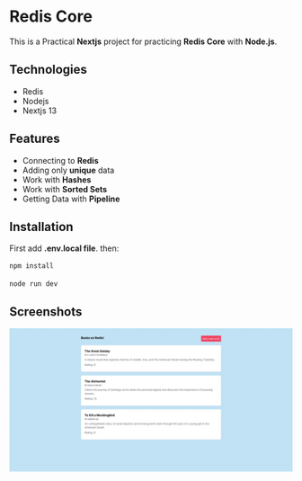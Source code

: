 # Redis Core

This is a Practical **Nextjs** project for practicing **Redis Core** with **Node.js**.

## Technologies

- Redis
- Nodejs
- Nextjs 13

## Features

- Connecting to **Redis**
- Adding only **unique** data
- Work with **Hashes**
- Work with **Sorted Sets**
- Getting Data with **Pipeline**

## Installation

First add **.env.local file**. then:

```shell
npm install

node run dev
```

## Screenshots

![Cover](./public/cover.webp)
